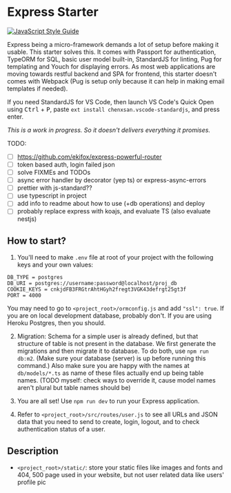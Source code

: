 # Express Starter

[![JavaScript Style Guide](https://cdn.rawgit.com/standard/standard/master/badge.svg)](https://github.com/standard/standard)

Express being a micro-framework demands a lot of setup before making it usable. This starter solves this. It comes with Passport for authentication, TypeORM for SQL, basic user model built-in, StandardJS for linting, Pug for templating and Youch for displaying errors. As most web applications are moving towards restful backend and SPA for frontend, this starter doesn't comes with Webpack (Pug is setup only because it can help in making email templates if needed).

If you need StandardJS for VS Code, then launch VS Code's Quick Open using <kbd>Ctrl</kbd> + <kbd>P</kbd>, paste `ext install chenxsan.vscode-standardjs`, and press enter.

_This is a work in progress. So it doesn't delivers everything it promises._

TODO:
- [ ] https://github.com/ekifox/express-powerful-router
- [ ] token based auth, login failed json
- [ ] solve FIXMEs and TODOs
- [ ] async error handler by decorator (yep ts) or express-async-errors
- [ ] prettier with js-standard??
- [ ] use typescript in project
- [ ] add info to readme about how to use (+db operations) and deploy
- [ ] probably replace express with koajs, and evaluate TS (also evaluate nestjs)

## How to start?
1. You'll need to make `.env` file at root of your project with the following keys and your own values:
```
DB_TYPE = postgres
DB_URI = postgres://username:password@localhost/proj_db
COOKIE_KEYS = cnkjdFB3FRGtrAhtHGyh2fregt3VGK43defrgt25gt3f
PORT = 4000
```
You may need to go to `<project_root>/ormconfig.js` and add `"ssl": true`. If you are on local development database, probably don't. If you are using Heroku Postgres, then you should.

2. Migration: Schema for a simple user is already defined, but that structure of table is not present in the database. We first generate the migrations and then migrate it to database. To do both, use `npm run db:m2`. (Make sure your database (server) is up before running this command.) Also make sure you are happy with the names at `db/models/*.ts` as name of these files actually end up being table names. (TODO myself: check ways to override it, cause model names aren't plural but table names should be)

2. You are all set! Use `npm run dev` to run your Express application.
3. Refer to `<project_root>/src/routes/user.js` to see all URLs and JSON data that you need to send to create, login, logout, and to check authentication status of a user.

## Description
- `<project_root>/static/`: store your static files like images and fonts and 404, 500 page used in your website, but not user related data like users' profile pic
